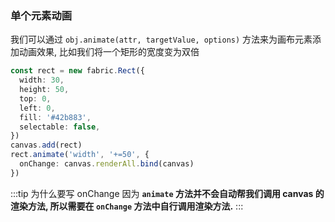 ### 单个元素动画

我们可以通过 `obj.animate(attr, targetValue, options)` 方法来为画布元素添加动画效果, 比如我们将一个矩形的宽度变为双倍

<Runnable type="view" show-code> 

```ts
const rect = new fabric.Rect({
  width: 30,
  height: 50,
  top: 0,
  left: 0,
  fill: '#42b883',
  selectable: false,
})
canvas.add(rect)
rect.animate('width', '+=50', {
  onChange: canvas.renderAll.bind(canvas)
})
```

</Runnable>

:::tip 为什么要写 onChange
因为 **`animate` 方法并不会自动帮我们调用 canvas 的渲染方法, 所以需要在 `onChange` 方法中自行调用渲染方法.**
:::

